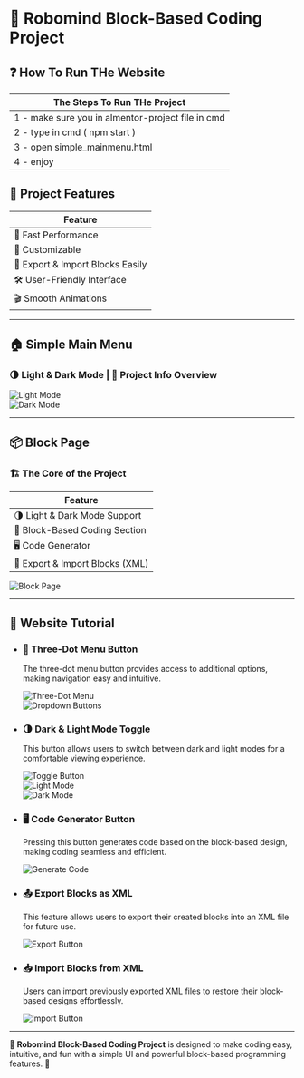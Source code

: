 # 🚀 Robomind Block-Based Coding Project

## ❓ How To Run THe Website

| The Steps To Run THe Project         |
|--------------------------------------|
| 1 - make sure you in almentor-project file in cmd     |
| 2 - type in cmd ( npm start )        |
| 3 - open simple_mainmenu.html        |
| 4 - enjoy                            |

## 🌟 Project Features

| Feature                              |
|--------------------------------------|
| 🚀 Fast Performance                  |
| 🎨 Customizable                      |
| 📡 Export & Import Blocks Easily     |
| 🛠️ User-Friendly Interface           |
| 🎬 Smooth Animations                  |

---

## 🏠 Simple Main Menu
### 🌗 Light & Dark Mode | 📖 Project Info Overview

![Light Mode](https://github.com/user-attachments/assets/819deac8-d4a0-4071-be0b-5f92882b9732)  
![Dark Mode](https://github.com/user-attachments/assets/5fe3bfd2-6244-49c1-bcd1-3573086ca172)

---

## 📦 Block Page
### 🏗️ The Core of the Project

| Feature                                  |
|-----------------------------------------|
| 🌗 Light & Dark Mode Support            |
| 🎨 Block-Based Coding Section           |
| 🖥️ Code Generator                      |
| 📡 Export & Import Blocks (XML)         |

![Block Page](https://github.com/user-attachments/assets/4cdb0b46-c860-4fc9-bafb-07537fce2047)

---

## 📖 Website Tutorial

- ### 🔘 Three-Dot Menu Button
  The three-dot menu button provides access to additional options, making navigation easy and intuitive.
  
  ![Three-Dot Menu](https://github.com/user-attachments/assets/369a3a7b-6d7b-4b8a-889e-39006ed423f9)  
  ![Dropdown Buttons](https://github.com/user-attachments/assets/ae47e6a6-b2af-442f-a8f1-3c3af9e545ad)

- ### 🌗 Dark & Light Mode Toggle
  This button allows users to switch between dark and light modes for a comfortable viewing experience.
  
  ![Toggle Button](https://github.com/user-attachments/assets/518ecb4f-b884-4010-ab3f-2ecd4fc4d2f5)  
  ![Light Mode](https://github.com/user-attachments/assets/531ade5d-b0b4-4af8-9796-c01de908a13c)  
  ![Dark Mode](https://github.com/user-attachments/assets/b2bfef6f-d63f-463a-8e39-805e4e135c13)

- ### 🖥️ Code Generator Button
  Pressing this button generates code based on the block-based design, making coding seamless and efficient.
  
  ![Generate Code](https://github.com/user-attachments/assets/0b4e4c11-54f8-43f9-a8cc-273b19eebb87)

- ### 📤 Export Blocks as XML
  This feature allows users to export their created blocks into an XML file for future use.
  
  ![Export Button](https://github.com/user-attachments/assets/3a60dcc7-dbae-4e36-8720-00934837a044)

- ### 📥 Import Blocks from XML
  Users can import previously exported XML files to restore their block-based designs effortlessly.
  
  ![Import Button](https://github.com/user-attachments/assets/556bfcd6-0ef6-4e4c-9809-8526cb9b645f)

---

🎯 **Robomind Block-Based Coding Project** is designed to make coding easy, intuitive, and fun with a simple UI and powerful block-based programming features. 🚀

